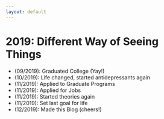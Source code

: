 ```yaml
---
layout: default
---
```


# 2019: Different Way of Seeing Things

- (09/2019): Graduated College (Yay!)
- (10/2019): Life changed, started antidepressants again
- (11/2019): Applied to Graduate Programs <i class="fas fa-shapes"></i>
- (11/2019): Applied for Jobs <i class="fas fa-file-signature"></i>
- (11/2019): Started theories again <i class="fas fa-square-root-alt"></i>
- (11/2019): Set last goal for life
- (12/2019): Made this Blog (cheers!)
